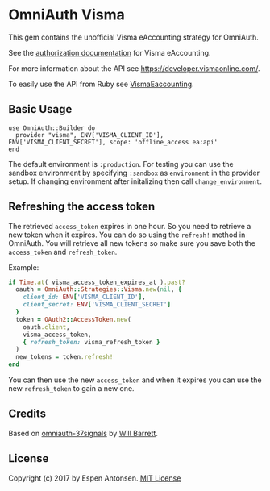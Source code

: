 # OmniAuth Visma

This gem contains the unofficial Visma eAccounting strategy for OmniAuth.

See the [authorization documentation](https://developer.vismaonline.com/#eAccountingApiAuthorization) for Visma eAccounting.

For more information about the API see https://developer.vismaonline.com/.

To easily use the API from Ruby see [VismaEaccounting](https://github.com/espen/visma_eaccounting).

## Basic Usage

    use OmniAuth::Builder do
      provider "visma", ENV['VISMA_CLIENT_ID'], ENV['VISMA_CLIENT_SECRET'], scope: 'offline_access ea:api'
    end

The default environment is ```:production```. For testing you can use the sandbox environment by specifying ```:sandbox``` as ```environment``` in the provider setup. If changing environment after initalizing then call ```change_environment```.

## Refreshing the access token

The retrieved ```access_token``` expires in one hour. So you need to retrieve a new token when it expires. You can do so using the ```refresh!``` method in OmniAuth. You will retrieve all new tokens so make sure you save both the ```access_token``` and ```refresh_token```.

Example:

```ruby
if Time.at( visma_access_token_expires_at ).past?
  oauth = OmniAuth::Strategies::Visma.new(nil, {
    client_id: ENV['VISMA_CLIENT_ID'],
    client_secret: ENV['VISMA_CLIENT_SECRET']
  }
  token = OAuth2::AccessToken.new(
    oauth.client,
    visma_access_token,
    { refresh_token: visma_refresh_token }
  )
  new_tokens = token.refresh!
end
```

You can then use the new ```access_token``` and when it expires you can use the new ```refresh_token``` to gain a new one.

## Credits

Based on [omniauth-37signals](https://github.com/tallgreentree/omniauth-37signals) by [Will Barrett](https://github.com/willbarrett).

## License

Copyright (c) 2017 by Espen Antonsen. [MIT License](LICENSE)